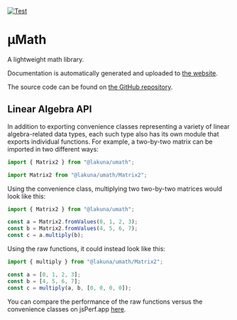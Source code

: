 [![Test](https://github.com/Lakuna/umath/actions/workflows/test.yml/badge.svg)](https://github.com/Lakuna/umath/actions/workflows/test.yml)

# μMath

A lightweight math library.

Documentation is automatically generated and uploaded to [the website](https://umath.lakuna.pw/).

The source code can be found on [the GitHub repository](https://github.com/Lakuna/umath).

## Linear Algebra API

In addition to exporting convenience classes representing a variety of linear algebra-related data types, each such type also has its own module
that exports individual functions. For example, a two-by-two matrix can be imported in two different ways:

```ts
import { Matrix2 } from "@lakuna/umath";
```

```ts
import Matrix2 from "@lakuna/umath/Matrix2";
```

Using the convenience class, multiplying two two-by-two matrices would look like this:

```ts
import { Matrix2 } from "@lakuna/umath";

const a = Matrix2.fromValues(0, 1, 2, 3);
const b = Matrix2.fromValues(4, 5, 6, 7);
const c = a.multiply(b);
```

Using the raw functions, it could instead look like this:

```ts
import { multiply } from "@lakuna/umath/Matrix2";

const a = [0, 1, 2, 3];
const b = [4, 5, 6, 7];
const c = multiply(a, b, [0, 0, 0, 0]);
```

You can compare the performance of the raw functions versus the convenience classes on jsPerf.app [here](https://jsperf.app/qubahu).
